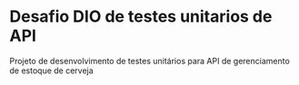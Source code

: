 # Desafio DIO de testes unitarios de API
Projeto de desenvolvimento de testes unitários para API de gerenciamento de estoque de cerveja

